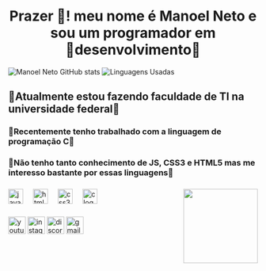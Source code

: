 <h1 align="center">Prazer 👋! meu nome é Manoel Neto e sou um programador em <br>  🚀desenvolvimento🚀</h1>

![Manoel Neto GitHub stats]( https://github-readme-stats.vercel.app/api?username=ManoelNeto-B&show_icons=true&theme=radical )
![Linguagens Usadas](https://github-readme-stats.vercel.app/api/top-langs/?username=ManoelNeto-B&layout=compact&show_icons=true&theme=radical)

###

<h2>👾Atualmente estou fazendo faculdade de TI na universidade federal👾</h2>
<h3>🗿Recentemente tenho trabalhado com a linguagem de programação C🗿</h3> 
<h3>👾Não tenho tanto conhecimento de JS, CSS3 e HTML5 mas me interesso bastante por essas linguagens👾</h3>
<h3></h3>


<img align="right" height="150" src="https://media.giphy.com/media/B4jfJqiIxvU08/giphy.gif?cid=ecf05e47vgag6erxbnjnewnt8ytozbb9jcmnll4gv1e6c7vd&ep=v1_gifs_search&rid=giphy.gif&ct=g"  />

###

<div align="left">
  <img src="https://cdn.jsdelivr.net/gh/devicons/devicon/icons/javascript/javascript-original.svg" height="30" alt="javascript logo"  />
  <img width="12" />
  <img src="https://cdn.jsdelivr.net/gh/devicons/devicon/icons/html5/html5-original.svg" height="30" alt="html5 logo"  />
  <img width="12" />
  <img src="https://cdn.jsdelivr.net/gh/devicons/devicon/icons/css3/css3-original.svg" height="30" alt="css3 logo"  />
  <img width="12" />
  <img src="https://cdn.jsdelivr.net/gh/devicons/devicon/icons/c/c-original.svg" height="30" alt="c logo"  />
</div>

###

<div align="left">
  <img src="https://img.shields.io/static/v1?message=Youtube&logo=youtube&label=&color=FF0000&logoColor=white&labelColor=&style=for-the-badge" height="35" alt="youtube logo"  />
  <img src="https://img.shields.io/static/v1?message=Instagram&logo=instagram&label=&color=E4405F&logoColor=white&labelColor=&style=for-the-badge" height="35" alt="instagram logo"  />
  <img src="https://img.shields.io/static/v1?message=Discord&logo=discord&label=&color=7289DA&logoColor=white&labelColor=&style=for-the-badge" height="35" alt="discord logo"  />
  <a href = "mailto:mariafranciscaflor73@hotmail.com"><img src="https://img.shields.io/badge/Gmail-D14836?style=for-the-badge&logo=gmail&logoColor=white" height="35" alt="gmail logo"  />

</div>





